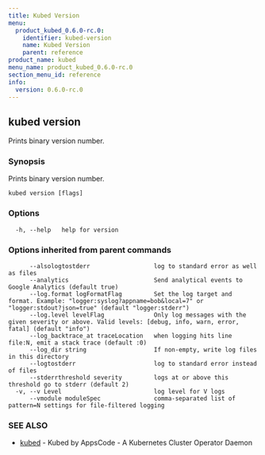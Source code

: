 ```yaml
---
title: Kubed Version
menu:
  product_kubed_0.6.0-rc.0:
    identifier: kubed-version
    name: Kubed Version
    parent: reference
product_name: kubed
menu_name: product_kubed_0.6.0-rc.0
section_menu_id: reference
info:
  version: 0.6.0-rc.0
---
```


## kubed version

Prints binary version number.

### Synopsis

Prints binary version number.

```
kubed version [flags]
```

### Options

```
  -h, --help   help for version
```

### Options inherited from parent commands

```
      --alsologtostderr                  log to standard error as well as files
      --analytics                        Send analytical events to Google Analytics (default true)
      --log.format logFormatFlag         Set the log target and format. Example: "logger:syslog?appname=bob&local=7" or "logger:stdout?json=true" (default "logger:stderr")
      --log.level levelFlag              Only log messages with the given severity or above. Valid levels: [debug, info, warn, error, fatal] (default "info")
      --log_backtrace_at traceLocation   when logging hits line file:N, emit a stack trace (default :0)
      --log_dir string                   If non-empty, write log files in this directory
      --logtostderr                      log to standard error instead of files
      --stderrthreshold severity         logs at or above this threshold go to stderr (default 2)
  -v, --v Level                          log level for V logs
      --vmodule moduleSpec               comma-separated list of pattern=N settings for file-filtered logging
```

### SEE ALSO

* [kubed](/products/kubed/0.6.0-rc.0/reference/kubed)	 - Kubed by AppsCode - A Kubernetes Cluster Operator Daemon

